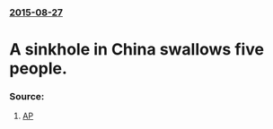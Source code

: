 ### [2015-08-27](/news/2015/08/27/index.md)

# A sinkhole in China swallows five people. 




### Source:

1. [AP](http://bigstory.ap.org/article/1108fa4ec10142eeb7654e15ecb86ba9/sinkhole-china-captured-video-swallowing-5-people)
